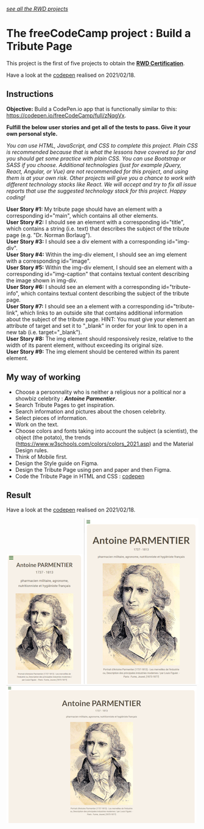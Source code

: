 *[see all the RWD projects](https://github.com/s-manguy/projects/tree/main/RWD)*


# The freeCodeCamp project : Build a Tribute Page
This project is the first of five projects to obtain the [**RWD Certification**](https://www.freecodecamp.org/certification/fcc3ab085a4-3e2d-4160-a445-50914111cc0d/responsive-web-design).

Have a look at the [codepen](https://codepen.io/s-manguy/full/PobmXOR) realised on 2021/02/18.    


## Instructions
**Objective:** Build a CodePen.io app that is functionally similar to this: https://codepen.io/freeCodeCamp/full/zNqgVx.


**Fulfill the below user stories and get all of the tests to pass. Give it your own personal style.**  


*You can use HTML, JavaScript, and CSS to complete this project. Plain CSS is recommended because that is what the lessons have covered so far and you should get some practice with plain CSS. You can use Bootstrap or SASS if you choose. Additional technologies (just for example jQuery, React, Angular, or Vue) are not recommended for this project, and using them is at your own risk. Other projects will give you a chance to work with different technology stacks like React. We will accept and try to fix all issue reports that use the suggested technology stack for this project. Happy coding!*


**User Story #1:** My tribute page should have an element with a corresponding id="main", which contains all other elements.  
**User Story #2:** I should see an element with a corresponding id="title", which contains a string (i.e. text) that describes the subject of the tribute page (e.g. "Dr. Norman Borlaug").  
**User Story #3:** I should see a div element with a corresponding id="img-div".  
**User Story #4:** Within the img-div element, I should see an img element with a corresponding id="image".  
**User Story #5:** Within the img-div element, I should see an element with a corresponding id="img-caption" that contains textual content describing the image shown in img-div.  
**User Story #6:** I should see an element with a corresponding id="tribute-info", which contains textual content describing the subject of the tribute page.  
**User Story #7:** I should see an a element with a corresponding id="tribute-link", which links to an outside site that contains additional information about the subject of the tribute page. HINT: You must give your element an attribute of target and set it to "_blank" in order for your link to open in a new tab (i.e. target="_blank").  
**User Story #8:** The img element should responsively resize, relative to the width of its parent element, without exceeding its original size.  
**User Story #9:** The img element should be centered within its parent element. 


## My way of working  
* Choose a personnality who is neither a religious nor a political nor a showbiz celebrity : ***Antoine Parmentier***.
* Search Tribute Pages to get inspiration.
* Search information and pictures about the chosen celebrity.
* Select pieces of information.
* Work on the text.
* Choose colors and fonts taking into account the subject (a scientist), the object (the potato), the trends (https://www.w3schools.com/colors/colors_2021.asp) and the Material Design rules.
* Think of Mobile first.
* Design the Style guide on Figma.
* Design the Tribute Page using pen and paper and then Figma.
* Code the Tribute Page in HTML and CSS : [codepen](https://codepen.io/s-manguy/full/PobmXOR)

## Result
Have a look at the [codepen](https://codepen.io/s-manguy/full/PobmXOR) realised on 2021/02/18.  


![mobile screenshot](https://github.com/s-manguy/projects/blob/main/RWD/fcc-01-tribute-page/01%20parmentier_mobile_sandrinemanguy_red.png)
![ipad screenshot](https://github.com/s-manguy/projects/blob/main/RWD/fcc-01-tribute-page/01%20Parmentier_ipad_sandrinemanguy_red.png)
![desktop screenshot](https://github.com/s-manguy/projects/blob/main/RWD/fcc-01-tribute-page/01%20parmentier_desktop_sandrinemanguy_red.png)
